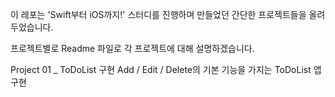 이 레포는 'Swift부터 iOS까지!' 스터디를 진행하며 만들었던 간단한 프로젝트들을 올려두었습니다.

프로젝트별로 Readme 파일로 각 프로젝트에 대해 설명하겠습니다.

Project 01 _ ToDoList 구현
    Add / Edit / Delete의 기본 기능을 가지는 ToDoList 앱 구현
